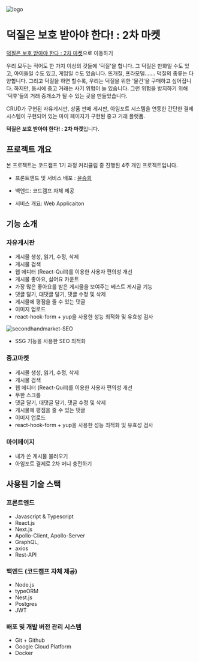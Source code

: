 ![logo](https://user-images.githubusercontent.com/71304578/131398854-32726b3d-8692-4f67-81d4-3f23a384668e.png)

# 덕질은 보호 받아야 한다! : 2차 마켓

[덕질은 보호 받아야 한다 : 2차 마켓](https://secondhandmarket.shop/)으로 이동하기

우리 모두는 적어도 한 가지 이상의 것들에 '덕질'을 합니다. 그 덕질은 만화일 수도 있고, 아이돌일 수도 있고, 게임일 수도 있습니다. 뜨개질, 프라모델....... 덕질의 종류는 다양합니다. 그리고 덕질을 하면 할수록,
우리는 덕질을 위한 '물건'을 구매하고 싶어집니다. 하지만, 동시에 중고 거래는 사기 위험이 늘 있습니다. 그런 위험을 방지하기 위해 '덕후'들의 거래 중개소가 될 수 있는 곳을 만들었습니다.

CRUD가 구현된 자유게시판, 상품 판매 게시판, 아임포트 시스템을 연동한 간단한 결제 시스템이 구현되어 있는 마이 페이지가 구현된 중고 거래 플랫폼.

**덕질은 보호 받아야 한다! : 2차 마켓**입니다.

## 프로젝트 개요

본 프로젝트는 코드캠프 1기 과정 커리큘럼 중 진행된 4주 개인 프로젝트입니다.

- 프론트엔드 및 서비스 배포 : [윤승희](https://github.com/blissful-y0)

- 백엔드: 코드캠프 자체 제공

- 서비스 개요: Web Applicaiton

## 기능 소개

### 자유게시판

- 게시물 생성, 읽기, 수정, 삭제
- 게시물 검색
- 웹 에디터 (React-Quill)를 이용한 사용자 편의성 개선
- 게시물 좋아요, 싫어요 카운트
- 가장 많은 좋아요를 받은 게시물을 보여주는 베스트 게시글 기능
- 댓글 달기, 대댓글 달기, 댓글 수정 및 삭제
- 게시물에 평점을 줄 수 있는 댓글
- 이미지 업로드
- react-hook-form + yup을 사용한 성능 최적화 및 유효성 검사

![secondhandmarket-SEO](https://user-images.githubusercontent.com/71304578/131399232-0444a74f-8fab-4421-a093-37ed4e191d8b.gif)

- SSG 기능을 사용한 SEO 최적화

### 중고마켓

- 게시물 생성, 읽기, 수정, 삭제
- 게시물 검색
- 웹 에디터 (React-Quill)를 이용한 사용자 편의성 개선
- 무한 스크롤
- 댓글 달기, 대댓글 달기, 댓글 수정 및 삭제
- 게시물에 평점을 줄 수 있는 댓글
- 이미지 업로드
- react-hook-form + yup을 사용한 성능 최적화 및 유효성 검사

### 마이페이지

- 내가 쓴 게시물 불러오기
- 아임포트 결제로 2차 머니 충전하기

## 사용된 기술 스택

### 프론트엔드

- Javascript & Typescript
- React.js
- Next.js
- Apollo-Client, Apollo-Server
- GraphQL,
- axios
- Rest-API

### 백엔드 (코드캠프 자체 제공)

- Node.js
- typeORM
- Nest.js
- Postgres
- JWT

### 배포 및 개발 버전 관리 시스템

- Git + Github
- Google Cloud Platform
- Docker
